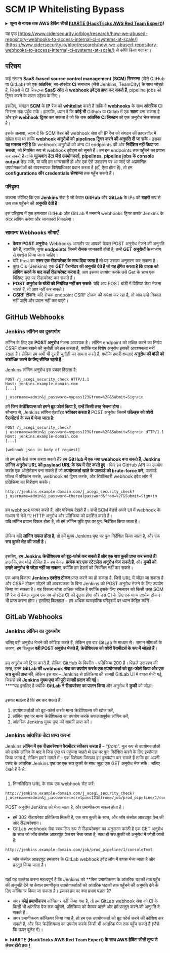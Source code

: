 # SCM IP Whitelisting Bypass

<details>

<summary><strong>शून्य से नायक तक AWS हैकिंग सीखें</strong> <a href="https://training.hacktricks.xyz/courses/arte"><strong>htARTE (HackTricks AWS Red Team Expert)</strong></a><strong>!</strong></summary>

HackTricks का समर्थन करने के अन्य तरीके:

* यदि आप चाहते हैं कि आपकी **कंपनी का विज्ञापन HackTricks में दिखाई दे** या **HackTricks को PDF में डाउनलोड करें**, तो [**सब्सक्रिप्शन प्लान्स**](https://github.com/sponsors/carlospolop) देखें!
* [**आधिकारिक PEASS & HackTricks स्वैग**](https://peass.creator-spring.com) प्राप्त करें
* [**The PEASS Family**](https://opensea.io/collection/the-peass-family) की खोज करें, हमारा विशेष [**NFTs**](https://opensea.io/collection/the-peass-family) संग्रह
* 💬 [**Discord group**](https://discord.gg/hRep4RUj7f) में **शामिल हों** या [**telegram group**](https://t.me/peass) में या **Twitter** पर 🐦 [**@carlospolopm**](https://twitter.com/carlospolopm) को **फॉलो करें**.
* **HackTricks** के [**github repos**](https://github.com/carlospolop/hacktricks) और [**HackTricks Cloud**](https://github.com/carlospolop/hacktricks-cloud) में PRs सबमिट करके अपनी हैकिंग ट्रिक्स साझा करें.

</details>

यह पृष्ठ [https://www.cidersecurity.io/blog/research/how-we-abused-repository-webhooks-to-access-internal-ci-systems-at-scale/](https://www.cidersecurity.io/blog/research/how-we-abused-repository-webhooks-to-access-internal-ci-systems-at-scale/) से कॉपी किया गया था।

## परिचय

कई संगठन **SaaS-based source control management (SCM) सिस्टम्स** (जैसे GitHub या GitLab) को एक **आंतरिक**, स्व-होस्टेड **CI** समाधान (जैसे Jenkins, TeamCity) के साथ जोड़ते हैं, जिससे ये CI सिस्टम्स **SaaS स्रोत** से **webhook इवेंट्स प्राप्त कर सकते हैं**, pipeline jobs को ट्रिगर करने के सरल उद्देश्य के लिए।

इसलिए, संगठन **SCM** के **IP** रेंज को **whitelist** करते हैं ताकि वे **webhooks** के साथ **आंतरिक** CI सिस्टम तक पहुँच सकें। हालांकि, ध्यान दें कि **कोई भी** Github या Gitlab में एक **खाता** बना सकता है और इसे **webhook ट्रिगर** कर सकता है जो कि उस **आंतरिक CI सिस्टम** को एक अनुरोध भेज सकता है।

इसके अलावा, ध्यान दें कि SCM वेंडर की webhook सेवा की IP रेंज को संगठन की फ़ायरवॉल में खोला गया था ताकि **webhook अनुरोधों को pipelines ट्रिगर करने की अनुमति दी जा सके** - इसका **यह मतलब नहीं है** कि webhook अनुरोधों को अन्य CI endpoints की ओर **निर्देशित नहीं किया जा सकता**, जो नियमित रूप से webhook इवेंट्स को सुनते हैं। हम इन endpoints तक पहुँचने का प्रयास कर सकते हैं ताकि **मूल्यवान डेटा जैसे उपयोगकर्ता**, **pipelines**, **pipeline jobs के console output** देख सकें, या यदि हम भाग्यशाली हों और एक ऐसे उदाहरण पर आ जाएं जो अप्रमाणित उपयोगकर्ताओं को व्यवस्थापक विशेषाधिकार प्रदान करता है (हाँ, ऐसा होता है), तो हम **configurations और credentials सेक्शन्स** तक पहुँच सकते हैं।

### परिदृश्य

कल्पना कीजिए कि एक **Jenkins** सेवा है जो केवल **GitHub** और **GitLab** के IPs को **बाहरी** रूप से उस तक पहुँचने की **अनुमति देती है**।

इस परिदृश्य में एक हमलावर GitHub और GitLab में मनमाने webhooks ट्रिगर करके Jenkins के अंदर लॉगिन करेगा और जानकारी निकालेगा।

### सामान्य Webhooks सीमाएँ

* **केवल POST अनुरोध**: Webhooks आमतौर पर आपको केवल POST अनुरोध भेजने की अनुमति देते हैं, हालांकि, कुछ **endpoints** जिनमें **रोचक** जानकारी होती है, उन्हें **GET अनुरोधों** के माध्यम से एक्सेस किया जाना चाहिए।
* यदि Post का **उत्तर एक रीडायरेक्ट के साथ दिया जाता है** तो यह उसका अनुसरण कर सकता है।
* कुछ CIs (Jenkins) एक **GET पैरामीटर की अनुमति देते हैं जो यह इंगित करता है कि ग्राहक को लॉगिन करने के बाद कहाँ रीडायरेक्ट करना है**, आप इसका उपयोग करके उसे Get के साथ एक विशिष्ट पृष्ठ पर रीडायरेक्ट कर सकते हैं।
* **POST अनुरोध के बॉडी को नियंत्रित नहीं कर सकते**: यदि आप POST बॉडी में विशिष्ट डेटा भेजना चाहते हैं, तो आप नहीं कर सकते।
* **CSRF टोकन**: यदि रोचक endpoint CSRF टोकन की अपेक्षा कर रहा है, तो आप उन्हें निकाल नहीं पाएंगे और प्रदान नहीं कर पाएंगे।

## GitHub Webhooks

### Jenkins लॉगिन का दुरुपयोग

लॉगिन के लिए एक **POST अनुरोध** भेजना आवश्यक है। लॉगिन endpoint को लक्षित करने का निर्णय CSRF टोकन रखने की चुनौती को हल करता है, क्योंकि यह विशेष अनुरोध इसकी आवश्यकता नहीं रखता है। लेकिन हम अभी भी दूसरी चुनौती का सामना करते हैं, क्योंकि हमारी क्षमताएं **अनुरोध की बॉडी को संशोधित करने के लिए सीमित रहती हैं**।

Jenkins लॉगिन अनुरोध इस प्रकार दिखता है:
```
POST /j_acegi_security_check HTTP/1.1
Host: jenkins.example-domain.com
[...]

j_username=admin&j_password=mypass123&from=%2F&Submit=Sign+in
```
हमें **जिन क्रेडेंशियल्स को हमने ब्रूट फोर्स किया है, उन्हें किसी तरह भेजना होगा**।\
सौभाग्य से, Jenkins लॉगिन एंडपॉइंट **स्वीकार करता है** POST अनुरोध जिसमें **फील्ड्स को क्वेरी पैरामीटर्स के रूप में भेजा जाता है**:
```
POST /j_acegi_security_check?j_username=admin&j_password=mypass123&from=%2F&Submit=Sign+in HTTP/1.1
Host: jenkins.example-domain.com
[...]

[webhook json in body of request]
```
तो हम इसे कैसे काम करवा सकते हैं? हम **GitHub में एक नया webhook बना सकते हैं**, **Jenkins लॉगिन अनुरोध URL को payload URL के रूप में सेट करते हुए**। फिर हम GitHub API का उपयोग करके एक ऑटोमेशन बना सकते हैं जो **उपयोगकर्ता खाते के पासवर्ड को brute-force करे**, पासवर्ड फील्ड में परिवर्तन करके, webhook को ट्रिगर करके, और रिपॉजिटरी webhook इवेंट लॉग में प्रतिक्रिया का निरीक्षण करके।
```
http://jenkins.example-domain.com/j_acegi_security_check?j_username=admin&j_password=therealpassword&from=%2F&Submit=Sign+in
```
<figure><img src="../../.gitbook/assets/image (7) (1) (1) (2).png" alt=""><figcaption></figcaption></figure>

हम webhook फायर करते हैं, और परिणाम देखते हैं। सभी SCM वेंडर्स अपने UI में webhook के माध्यम से भेजे गए HTTP अनुरोध और प्रतिक्रिया को प्रदर्शित करते हैं।\
यदि लॉगिन प्रयास विफल होता है, तो हमें लॉगिन त्रुटि पृष्ठ पर पुनः निर्देशित किया जाता है।

<figure><img src="../../.gitbook/assets/image (6) (1) (2).png" alt=""><figcaption></figcaption></figure>

लेकिन यदि **लॉगिन सफल होता है**, तो हमें मुख्य Jenkins पृष्ठ पर पुनः निर्देशित किया जाता है, और एक **सत्र कुकी सेट की जाती है**।

<figure><img src="../../.gitbook/assets/image (3) (1) (1) (2).png" alt=""><figcaption></figcaption></figure>

इसलिए, हम **Jenkins क्रेडेंशियल्स को ब्रूट-फोर्स कर सकते हैं और एक सत्र कुकी प्राप्त कर सकते हैं!**\
हालांकि, हम थोड़े सीमित हैं – हम केवल **प्रत्येक बार एक स्टेटलेस अनुरोध भेज सकते हैं**, और **कुकी को हमारे अनुरोध से जोड़ा नहीं जा सकता**, क्योंकि हम हेडर्स को नियंत्रित नहीं कर सकते।

एक अन्य विकल्प **Jenkins एक्सेस टोकन** प्राप्त करने का हो सकता है, जिसे URL में जोड़ा जा सकता है और CSRF टोकन जोड़ने की आवश्यकता के बिना Jenkins को POST अनुरोध भेजने के लिए उपयोग किया जा सकता है। यह विकल्प थोड़ा अधिक जटिल है क्योंकि इसके लिए हमलावर को किसी तरह SCM IP रेंज से केवल सुलभ एक स्व-होस्टेड CI को ढूंढना होगा और उस CI के लिए एक मान्य एक्सेस टोकन भी प्राप्त करना होगा। इसलिए फिलहाल – हम अधिक व्यावहारिक परिदृश्यों पर ध्यान केंद्रित करेंगे।

## GitLab Webhooks

### Jenkins लॉगिन का दुरुपयोग

चलिए वही अनुरोध भेजने की कोशिश करते हैं, लेकिन इस बार GitLab के माध्यम से। समान सीमाओं के कारण, हम बिल्कुल **वही POST अनुरोध भेजते हैं, क्रेडेंशियल्स को क्वेरी पैरामीटर्स के रूप में जोड़ते हैं**।

<figure><img src="../../.gitbook/assets/image (2) (2) (1).png" alt=""><figcaption></figcaption></figure>

हम अनुरोध को ट्रिगर करते हैं, लेकिन GitHub के विपरीत – प्रतिक्रिया 200 है। पिछले उदाहरण की तरह, हमने **GitLab की webhook सेवा का उपयोग करके एक उपयोगकर्ता को ब्रूट-फोर्स किया और एक सत्र कुकी प्राप्त की**, लेकिन इस बार – Jenkins से प्रतिक्रिया की सामग्री GitLab UI में वापस भेजी गई, जिससे हमें **Jenkins मुख्य पृष्ठ की पूरी सामग्री प्रदान की गई।**\
\*\*\*\*यह इसलिए है क्योंकि **GitLab ने रीडायरेक्ट का पालन किया** और अनुरोध में **कुकी** को जोड़ा:

<figure><img src="../../.gitbook/assets/image (4) (1) (2).png" alt=""><figcaption></figcaption></figure>

इसका मतलब है कि हम कर सकते हैं:

1. उपयोगकर्ताओं को ब्रूट-फोर्स करके मान्य क्रेडेंशियल्स की खोज करें,
2. लॉगिन पृष्ठ पर मान्य क्रेडेंशियल्स का उपयोग करके सफलतापूर्वक लॉगिन करें,
3. आंतरिक Jenkins मुख्य पृष्ठ की सामग्री प्राप्त करें।

### Jenkins आंतरिक डेटा प्राप्त करना

Jenkins **लॉगिन में एक रीडायरेक्शन पैरामीटर स्वीकार करता है** – “_from_”. मूल रूप से उपयोगकर्ताओं को उनके लॉगिन के बाद वे जिस पृष्ठ पर पहुंचना चाहते थे उस पर पुनः निर्देशित करने के लिए इस्तेमाल किया जाता है, लेकिन हमारे मामले में – एक विशेषता जिसका हम दुरुपयोग कर सकते हैं ताकि हम अपनी पसंद के आंतरिक Jenkins पृष्ठ पर एक सत्र कुकी के साथ जुड़ा एक GET अनुरोध भेज सकें। चलिए देखते हैं कैसे:

<figure><img src="../../.gitbook/assets/image (5) (1) (1) (2).png" alt=""><figcaption></figcaption></figure>

1. निम्नलिखित URL के साथ एक webhook सेट करें:
```
http://jenkins.example-domain.com/j_acegi_security_check?j_username=admin&j_password=secretpass123&from=/job/prod_pipeline/1/consoleText&Submit=Sign+in
```
POST अनुरोध Jenkins को भेजा जाता है, और प्रमाणीकरण सफल होता है।

* हमें 302 रीडायरेक्ट प्रतिक्रिया मिलती है, एक सत्र कुकी के साथ, और जॉब कंसोल आउटपुट पेज की ओर रीडायरेक्शन।
* GitLab webhook सेवा स्वचालित रूप से रीडायरेक्शन का अनुसरण करती है एक GET अनुरोध के साथ जो जॉब कंसोल आउटपुट पेज पर भेजा जाता है, साथ ही सत्र कुकी जो अनुरोध में जोड़ी जाती है:
```
http://jenkins.example-domain.com/job/prod_pipeline/1/consoleText
```
* जॉब कंसोल आउटपुट हमलावर के GitLab webhook इवेंट लॉग में वापस भेजा जाता है और प्रस्तुत किया जाता है।

<figure><img src="../../.gitbook/assets/image (1) (3).png" alt=""><figcaption></figcaption></figure>

यहाँ यह उल्लेख करना महत्वपूर्ण है कि Jenkins को **बिना प्रमाणीकरण के आंतरिक घटकों तक पहुँच की अनुमति देने या केवल प्रमाणीकृत उपयोगकर्ताओं को आंतरिक घटकों तक पहुँचने की अनुमति देने के लिए कॉन्फ़िगर किया जा सकता है। इसका हम पर क्या प्रभाव पड़ता है?

* अगर **कोई प्रमाणीकरण** कॉन्फ़िगर नहीं किया गया है, तो हम GitLab webhook सेवा को CI के किसी भी आंतरिक पेज तक पहुँचने, प्रतिक्रिया को कैप्चर करने और हमें प्रस्तुत करने की अनुमति दे सकते हैं।
* अगर प्रमाणीकरण कॉन्फ़िगर किया गया है, तो हम एक उपयोगकर्ता को ब्रूट फोर्स करने की कोशिश कर सकते हैं, और फिर क्रेडेंशियल्स का उपयोग करके किसी भी आंतरिक पेज तक पहुँच सकते हैं (जैसे कि ऊपर बुलेट में)।

<details>

<summary><strong>htARTE (HackTricks AWS Red Team Expert) के साथ AWS हैकिंग सीखें शून्य से लेकर हीरो तक</strong> <a href="https://training.hacktricks.xyz/courses/arte"><strong>!</strong></a></summary>

HackTricks का समर्थन करने के अन्य तरीके:

* अगर आप चाहते हैं कि आपकी **कंपनी का विज्ञापन HackTricks में दिखाई दे** या **HackTricks को PDF में डाउनलोड करें**, तो [**SUBSCRIPTION PLANS**](https://github.com/sponsors/carlospolop) देखें!
* [**आधिकारिक PEASS & HackTricks स्वैग**](https://peass.creator-spring.com) प्राप्त करें
* [**The PEASS Family**](https://opensea.io/collection/the-peass-family) की खोज करें, हमारा एक्सक्लूसिव [**NFTs**](https://opensea.io/collection/the-peass-family) संग्रह
* 💬 [**Discord group**](https://discord.gg/hRep4RUj7f) में शामिल हों या [**telegram group**](https://t.me/peass) या **Twitter** पर 🐦 [**@carlospolopm**](https://twitter.com/carlospolopm) को **फॉलो** करें।
* **HackTricks** के [**github repos**](https://github.com/carlospolop/hacktricks) और [**HackTricks Cloud**](https://github.com/carlospolop/hacktricks-cloud) में PRs सबमिट करके अपनी हैकिंग ट्रिक्स साझा करें।

</details>
